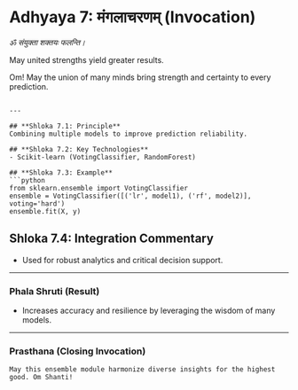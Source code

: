 # Adhyaya 7: मंगलाचरणम् (Invocation)

_ॐ संयुक्ता शक्तयः फलन्ति।_

May united strengths yield greater results.

Om! May the union of many minds bring strength and certainty to every prediction.
```

---

## **Shloka 7.1: Principle**
Combining multiple models to improve prediction reliability.

## **Shloka 7.2: Key Technologies**
- Scikit-learn (VotingClassifier, RandomForest)

## **Shloka 7.3: Example**
```python
from sklearn.ensemble import VotingClassifier
ensemble = VotingClassifier([('lr', model1), ('rf', model2)], voting='hard')
ensemble.fit(X, y)
```

## **Shloka 7.4: Integration Commentary**
- Used for robust analytics and critical decision support.

---

### **Phala Shruti (Result)**
- Increases accuracy and resilience by leveraging the wisdom of many models.

---

### **Prasthana (Closing Invocation)**

```text
May this ensemble module harmonize diverse insights for the highest good. Om Shanti!
```
